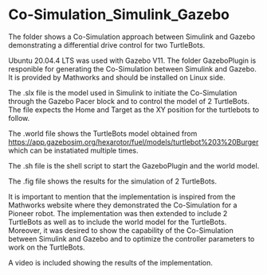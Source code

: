 # Co-Simulation_Simulink_Gazebo
The folder shows a Co-Simulation approach between Simulink and Gazebo demonstrating a differential drive control for two TurtleBots.

Ubuntu 20.04.4 LTS was used with Gazebo V11. The folder GazeboPlugin is responible for generating the Co-Simulation between Simulink and Gazebo. It is provided by Mathworks and should be installed on Linux side.

The .slx file is the model used in Simulink to initiate the Co-Simulation through the Gazebo Pacer block and to control the model of 2 TurtleBots. The file expects the Home and Target as the XY position for the turtlebots to follow. 

The .world file shows the TurtleBots model obtained from https://app.gazebosim.org/hexarotor/fuel/models/turtlebot%203%20Burger which can be instatiated multiple times. 

The .sh file is the shell script to start the GazeboPlugin and the world model.

The .fig file shows the results for the simulation of 2 TurtleBots.

It is important to mention that the implementation is inspired from the Mathworks website where they demonstrated the Co-Simulation for a Pioneer robot. The implementation was then extended to include 2 TurtleBots as well as to include the world model for the TurtleBots. Moreover, it was desired to show the capability of the Co-Simulation between Simulink and Gazebo and to optimize the controller parameters to work on the TurtleBots.

A video is included showing the results of the implementation.
